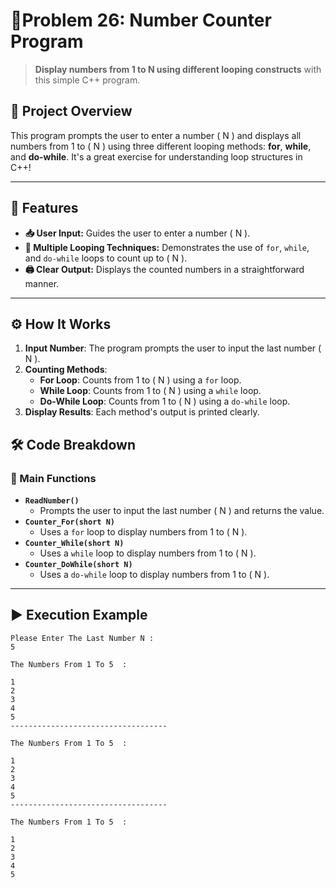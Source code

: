 # 🔺Problem 26: Number Counter Program

> **Display numbers from 1 to N using different looping constructs** with this simple C++ program.

## 🧩 Project Overview
This program prompts the user to enter a number \( N \) and displays all numbers from 1 to \( N \) using three different looping methods: **for**, **while**, and **do-while**. It's a great exercise for understanding loop structures in C++!

---

## 🌟 Features
- **📥 User Input:** Guides the user to enter a number \( N \).
- **🔁 Multiple Looping Techniques:** Demonstrates the use of `for`, `while`, and `do-while` loops to count up to \( N \).
- **🖨️ Clear Output:** Displays the counted numbers in a straightforward manner.

---

## ⚙️ How It Works
1. **Input Number**: The program prompts the user to input the last number \( N \).
2. **Counting Methods**:
   - **For Loop**: Counts from 1 to \( N \) using a `for` loop.
   - **While Loop**: Counts from 1 to \( N \) using a `while` loop.
   - **Do-While Loop**: Counts from 1 to \( N \) using a `do-while` loop.
3. **Display Results**: Each method's output is printed clearly.

## 🛠️ Code Breakdown
### 🔹 Main Functions
- **`ReadNumber()`**
  - Prompts the user to input the last number \( N \) and returns the value.
- **`Counter_For(short N)`**
  - Uses a `for` loop to display numbers from 1 to \( N \).
- **`Counter_While(short N)`**
  - Uses a `while` loop to display numbers from 1 to \( N \).
- **`Counter_DoWhile(short N)`**
  - Uses a `do-while` loop to display numbers from 1 to \( N \).

---

## ▶️ Execution Example

```plaintext
Please Enter The Last Number N : 
5

The Numbers From 1 To 5  :  

1
2
3
4
5
-----------------------------------

The Numbers From 1 To 5  : 

1
2
3
4
5
-----------------------------------

The Numbers From 1 To 5  :

1
2
3
4
5
